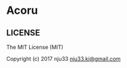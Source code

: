 # Acoru

<!-- [![XO code style](https://img.shields.io/badge/code_style-XO-5ed9c7.svg)](https://github.com/sindresorhus/xo)

[![Build Status](https://travis-ci.org/nju33/acoru.svg?branch=master)](https://travis-ci.org/nju33/acoru) -->

<!-- ![screenshot](https://github.com/nju33/acoru/raw/master/images/screenshot.gif?raw=true) -->

<!-- ## Install or Download

```sh
yarn add acoru
npm i -S acoru
```

Or access to [releases page](https://github.com/nju33/acoru/releases).
Then, download the latest version.

## Usage

First, if you read as a separate file.

```html
<script src="/path/tp/acoru.js"></script>
```

Markup and script are like this.

```html
```

```js
// For es
import Acoru from 'acoru';
```

### Example

- `test/fixtures/index.js`
- `example/webpack/index.js`
 -->

## LICENSE

The MIT License (MIT)

Copyright (c) 2017 nju33 <nju33.ki@gmail.com>
